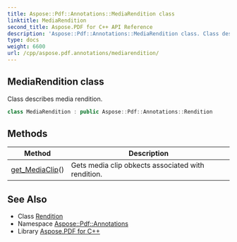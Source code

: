 ```yaml
---
title: Aspose::Pdf::Annotations::MediaRendition class
linktitle: MediaRendition
second_title: Aspose.PDF for C++ API Reference
description: 'Aspose::Pdf::Annotations::MediaRendition class. Class describes media rendition in C++.'
type: docs
weight: 6600
url: /cpp/aspose.pdf.annotations/mediarendition/
---
```

## MediaRendition class


Class describes media rendition.

```cpp
class MediaRendition : public Aspose::Pdf::Annotations::Rendition
```

## Methods

| Method | Description |
| --- | --- |
| [get_MediaClip](./get_mediaclip/)() | Gets media clip obkects associated with rendition. |
## See Also

* Class [Rendition](../rendition/)
* Namespace [Aspose::Pdf::Annotations](../)
* Library [Aspose.PDF for C++](../../)
